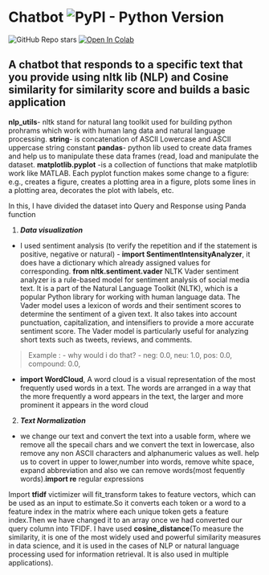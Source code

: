 # Chatbot ![PyPI - Python Version](https://img.shields.io/pypi/pyversions/NLTK)

![GitHub Repo stars](https://img.shields.io/github/stars/sauravkb94/Chatbot) [![Open In Colab](https://colab.research.google.com/assets/colab-badge.svg)](https://colab.research.google.com/drive/1eobwBwanstVKYHJ_c4KA6SEWQHeLLC1f#scrollTo=WWROT7gyJ2fN)

## A chatbot that responds to a specific text that you provide using nltk lib (NLP) and  Cosine similarity for similarity score and builds a basic application

**nlp_utils**- nltk stand for natural lang toolkit used for building python prohrams which work with human lang data and natural language processing.
**string**- is concatenation of ASCII Lowercase and ASCII uppercase string constant
**pandas**- python lib used to create data frames and help us to manipulate these data frames (read, load and manipulate the dataset.
**matplotlib.pyplot** -is a collection of functions that make matplotlib work like MATLAB. Each pyplot function makes some change to a figure: e.g., creates a figure, creates a plotting area in a figure, plots some lines in a plotting area, decorates the plot with labels, etc.


In this, I have divided the dataset into Query and Response using Panda function

1. ***Data visualization***

- I used sentiment analysis (to verify the repetition and if the statement  is positive, negative or natural) - **import SentimentIntensityAnalyzer**, it does have a dictionary which already assigned values for corresponding. **from nltk.sentiment.vader**  NLTK Vader sentiment analyzer is a rule-based model for sentiment analysis of social media text. It is a part of the Natural Language Toolkit (NLTK), which is a popular Python library for working with human language data. The Vader model uses a lexicon of words and their sentiment scores to determine the sentiment of a given text. It also takes into account punctuation, capitalization, and intensifiers to provide a more accurate sentiment score. The Vader model is particularly useful for analyzing short texts such as tweets, reviews, and comments.
> Example : - why would i do that? - neg: 0.0, neu: 1.0, pos: 0.0, compound: 0.0,
- **import WordCloud**, A word cloud is a visual representation of the most frequently used words in a text. The words are arranged in a way that the more frequently a word appears in the text, the larger and more prominent it appears in the word cloud 

2. ***Text Normalization***
- we change our text and convert the text into a usable form, where we remove all the specail chars and we convert the text in lowercase, also remove any non ASCII characters and alphanumeric values as well. help us to covert in upper to lower,number into words, remove white space, expand abbreviation and also we can remove words(most fequently words).**import re**  regular expressions

Import **tfidf** victimizer will fit_transform takes to feature vectors, which can be used as an input to estimate.So it converts each token or a word to a feature index in the matrix where each unique token gets a feature index.Then we have changed it to an array 
once we had converted our query column into TFIDF. I have used **cosine_distance**(To measure the similarity, it is one of the most widely used and powerful similarity measures in data science, and it is used in the cases of NLP or natural language processing used for information retrieval. It is also used in multiple applications).


